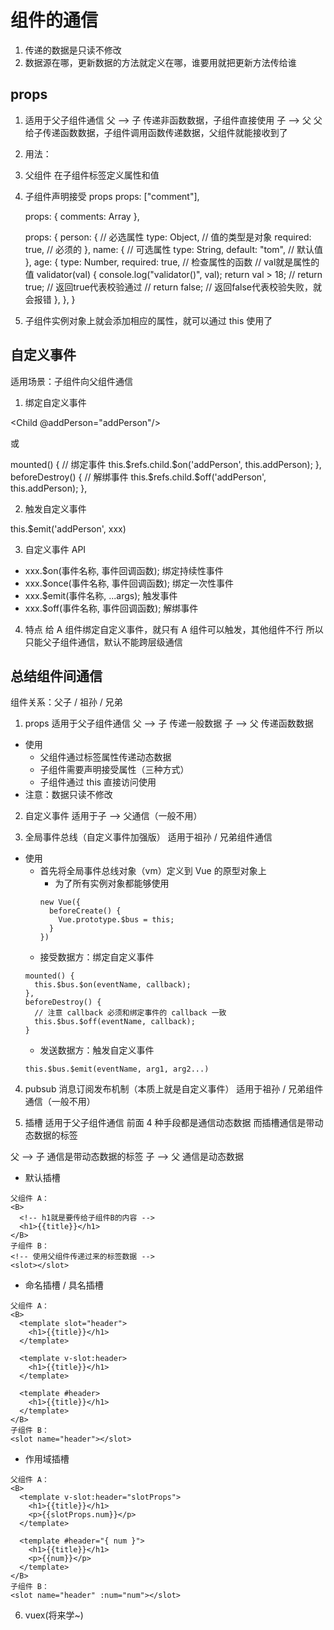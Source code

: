 # 组件的通信

1. 传递的数据是只读不修改
2. 数据源在哪，更新数据的方法就定义在哪，谁要用就把更新方法传给谁

## props

1. 适用于父子组件通信
   父 --> 子
   传递非函数数据，子组件直接使用
   子 --> 父
   父给子传递函数数据，子组件调用函数传递数据，父组件就能接收到了
2. 用法：
3. 父组件 在子组件标签定义属性和值
   <CommentList :comments="comments"/>

4. 子组件声明接受 props
   props: ["comment"],


    props: {
      comments: Array
    },

    props: {
      person: {
        // 必选属性
        type: Object, // 值的类型是对象
        required: true, // 必须的
      },
      name: {
        // 可选属性
        type: String,
        default: "tom", // 默认值
      },
      age: {
        type: Number,
        required: true,
        // 检查属性的函数
        // val就是属性的值
        validator(val) {
          console.log("validator()", val);
          return val > 18;
          // return true; // 返回true代表校验通过
          // return false; // 返回false代表校验失败，就会报错
        },
      },
    }

3. 子组件实例对象上就会添加相应的属性，就可以通过 this 使用了

## 自定义事件

适用场景：子组件向父组件通信

1. 绑定自定义事件

<Child @addPerson="addPerson"/>

或

<Child ref="child"/>
mounted() {
  // 绑定事件
  this.$refs.child.$on('addPerson', this.addPerson);
},
beforeDestroy() {
  // 解绑事件
  this.$refs.child.$off('addPerson', this.addPerson);
},

2. 触发自定义事件

this.\$emit('addPerson', xxx)

3. 自定义事件 API

- xxx.\$on(事件名称, 事件回调函数); 绑定持续性事件
- xxx.\$once(事件名称, 事件回调函数); 绑定一次性事件
- xxx.\$emit(事件名称, ...args); 触发事件
- xxx.\$off(事件名称, 事件回调函数); 解绑事件

4. 特点
   给 A 组件绑定自定义事件，就只有 A 组件可以触发，其他组件不行
   所以只能父子组件通信，默认不能跨层级通信

## 总结组件间通信

组件关系：父子 / 祖孙 / 兄弟

1. props
   适用于父子组件通信
   父 --> 子 传递一般数据
   子 --> 父 传递函数数据

- 使用
  - 父组件通过标签属性传递动态数据 <A :xxx="xxx" />
  - 子组件需要声明接受属性（三种方式）
  - 子组件通过 this 直接访问使用
- 注意：数据只读不修改

2. 自定义事件
   适用于子 --> 父通信（一般不用）

3. 全局事件总线（自定义事件加强版）
   适用于祖孙 / 兄弟组件通信

- 使用
  - 首先将全局事件总线对象（vm）定义到 Vue 的原型对象上
    - 为了所有实例对象都能够使用
    ```
    new Vue({
      beforeCreate() {
        Vue.prototype.$bus = this;
      }
    })
    ```
  - 接受数据方：绑定自定义事件
  ```
  mounted() {
    this.$bus.$on(eventName, callback);
  },
  beforeDestroy() {
    // 注意 callback 必须和绑定事件的 callback 一致
    this.$bus.$off(eventName, callback);
  }
  ```
  - 发送数据方：触发自定义事件
  ```
  this.$bus.$emit(eventName, arg1, arg2...)
  ```

4. pubsub 消息订阅发布机制（本质上就是自定义事件）
   适用于祖孙 / 兄弟组件通信（一般不用）

5. 插槽
   适用于父子组件通信
   前面 4 种手段都是通信动态数据
   而插槽通信是带动态数据的标签

父 --> 子 通信是带动态数据的标签
子 --> 父 通信是动态数据

- 默认插槽

```
父组件 A：
<B>
  <!-- h1就是要传给子组件B的内容 -->
  <h1>{{title}}</h1>
</B>
子组件 B：
<!-- 使用父组件传递过来的标签数据 -->
<slot></slot>
```

- 命名插槽 / 具名插槽

```
父组件 A：
<B>
  <template slot="header">
    <h1>{{title}}</h1>
  </template>

  <template v-slot:header>
    <h1>{{title}}</h1>
  </template>

  <template #header>
    <h1>{{title}}</h1>
  </template>
</B>
子组件 B：
<slot name="header"></slot>
```

- 作用域插槽

```
父组件 A：
<B>
  <template v-slot:header="slotProps">
    <h1>{{title}}</h1>
    <p>{{slotProps.num}}</p>
  </template>

  <template #header="{ num }">
    <h1>{{title}}</h1>
    <p>{{num}}</p>
  </template>
</B>
子组件 B：
<slot name="header" :num="num"></slot>
```
6. vuex(将来学~)